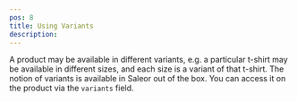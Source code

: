 ```yaml
---
pos: 8
title: Using Variants 
description: 
---
```


A product may be available in different variants, e.g.  a particular t-shirt may be available in different sizes, and each size is a variant of that t-shirt. The notion of variants is available in Saleor out of the box. You can access it on the product via the `variants` field.